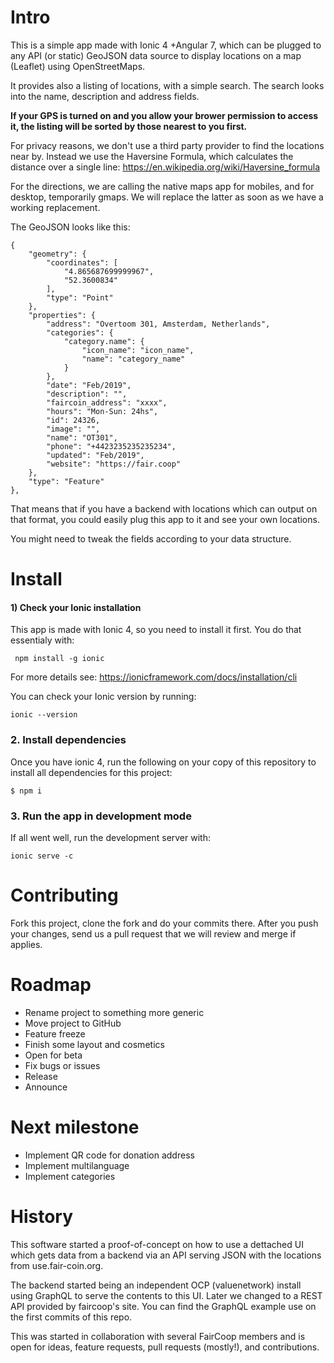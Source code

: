 
# Intro

This is a simple app made with Ionic 4 +Angular 7, which can be plugged to any API (or static) GeoJSON data source to display locations on a map (Leaflet) using OpenStreetMaps.

It provides also a listing of locations, with a simple search. The search looks into the name, description and address fields.

**If your GPS is turned on and you allow your brower permission to access it, the listing will be sorted by those nearest to you first.**

For privacy reasons, we don't use a third party provider to find the locations near by. Instead we use the Haversine Formula, which calculates the distance over a single line: https://en.wikipedia.org/wiki/Haversine_formula

For the directions, we are calling the native maps app for mobiles, and for desktop, temporarily gmaps. We will replace the latter as soon as we have a working replacement.

The GeoJSON looks like this:
```
{
    "geometry": {
        "coordinates": [
            "4.865687699999967",
            "52.3600834"
        ],
        "type": "Point"
    },
    "properties": {
        "address": "Overtoom 301, Amsterdam, Netherlands",
        "categories": {
            "category.name": {
                "icon_name": "icon_name",
                "name": "category_name"
            }
        },
        "date": "Feb/2019",
        "description": "",
        "faircoin_address": "xxxx",
        "hours": "Mon-Sun: 24hs",
        "id": 24326,
        "image": "",
        "name": "OT301",
        "phone": "+4423235235235234",
        "updated": "Feb/2019",
        "website": "https://fair.coop"
    },
    "type": "Feature"
},

```

That means that if you have a backend with locations which can output on that format, you could easily plug this app to it and see your own locations.

You might need to tweak the fields according to your data structure.


# Install

#### 1) Check your Ionic installation

This app is made with Ionic 4, so you need to install it first.
You do that essentialy with:
```
 npm install -g ionic
```
For more details see: https://ionicframework.com/docs/installation/cli

You can check your Ionic version by running:
```
ionic --version
```

### 2. Install dependencies

Once you have ionic 4, run the following on your copy of this repository to install all dependencies for this project:

```
$ npm i
```
### 3. Run the app in development mode

If all went well, run the development server with:
```
ionic serve -c
```
# Contributing

Fork this project, clone the fork and do your commits there.
After you push your changes, send us a pull request that we will review and merge if applies.

# Roadmap

* Rename project to something more generic
* Move project to GitHub
* Feature freeze
* Finish some layout and cosmetics
* Open for beta
* Fix bugs or issues
* Release
* Announce

# Next milestone

* Implement QR code for donation address
* Implement multilanguage
* Implement categories


# History

This software started a proof-of-concept on how to use a dettached UI which gets data from a backend via an API serving JSON with the locations from use.fair-coin.org.

The backend started being an independent OCP (valuenetwork) install using GraphQL to serve the contents to this UI. Later we changed to a REST API provided by faircoop's site. You can find the GraphQL example use on the first commits of this repo.

This was started in collaboration with several FairCoop members and is open for ideas, feature requests, pull requests (mostly!), and contributions.
